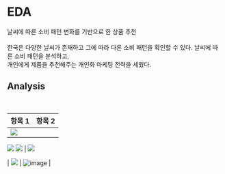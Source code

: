 # EDA
날씨에 따른 소비 패턴 변화를 기반으로 한 상품 추천
<br/><br/>
한국은 다양한 날씨가 존재하고 그에 따라 다른 소비 패턴을 확인할 수 있다. 날씨에 따른 소비 패턴을 분석하고, <br/>개인에게 제품을 추천해주는 개인화 마케팅 전략을 세웠다.
<br/>

## Analysis
<br/>

항목 1 | 항목 2 |
----- | ----- |
<img src="https://user-images.githubusercontent.com/80519614/219804708-771f7a50-8872-4669-8288-73ad667c8d37.png"> |
<img src="https://user-images.githubusercontent.com/80519614/219804708-771f7a50-8872-4669-8288-73ad667c8d37.png">
<img src="https://user-images.githubusercontent.com/80519614/219804708-771f7a50-8872-4669-8288-73ad667c8d37.png"> |
<img src="https://user-images.githubusercontent.com/80519614/219804708-771f7a50-8872-4669-8288-73ad667c8d37.png">

|  <img src="https://user-images.githubusercontent.com/80519614/219804708-771f7a50-8872-4669-8288-73ad667c8d37.png"> | ![image](https://user-images.githubusercontent.com/80519614/219805397-e379eebf-8db0-4508-b293-1533d4ad4941.png) |

